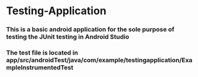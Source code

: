 # Testing-Application

### This is a basic android application for the sole purpose of testing the JUnit testing in Android Studio

### The test file is located in app/src/androidTest/java/com/example/testingapplication/ExampleInstrumentedTest
